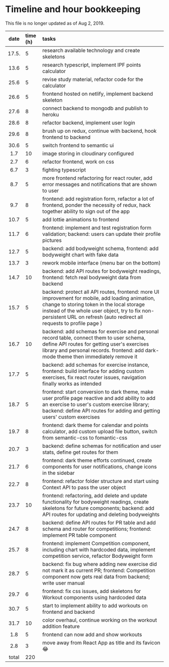 # Timeline and hour bookkeeping

This file is no longer updated as of Aug 2, 2019.

| date  | time (h) | tasks                                                                                                                                                                                                                                                                   |
| :---: | :------- | :---------------------------------------------------------------------------------------------------------------------------------------------------------------------------------------------------------------------------------------------------------------------- |
| 17.5. | 5        | research available technology and create skeletons                                                                                                                                                                                                                      |
| 13.6  | 5        | research typescript, implement IPF points calculator                                                                                                                                                                                                                    |
| 25.6  | 5        | revise study material, refactor code for the calculator                                                                                                                                                                                                                 |
| 26.6  | 5        | frontend hosted on netlify, implement backend skeleton                                                                                                                                                                                                                  |
| 27.6  | 8        | connect backend to mongodb and publish to heroku                                                                                                                                                                                                                        |
| 28.6  | 8        | refactor backend, implement user login                                                                                                                                                                                                                                  |
| 29.6  | 8        | brush up on redux, continue with backend, hook frontend to backend                                                                                                                                                                                                      |
| 30.6  | 5        | switch frontend to semantic ui                                                                                                                                                                                                                                          |
|  1.7  | 10       | image storing in cloudinary configured                                                                                                                                                                                                                                  |
|  2.7  | 6        | refactor frontend, work on css                                                                                                                                                                                                                                          |
|  6.7  | 3        | fighting typescript                                                                                                                                                                                                                                                     |
|  8.7  | 5        | more frontend refactoring for react router, add error messages and notifications that are shown to user                                                                                                                                                                 |
|  9.7  | 8        | frontend: add registration form, refactor a lot of frontend, ponder the necessity of redux, hack together ability to sign out of the app                                                                                                                                |
| 10.7  | 5        | add lottie animations to frontend                                                                                                                                                                                                                                       |
| 11.7  | 6        | frontend: implement and test registration form validation; backend: users can update their profile pictures                                                                                                                                                             |
| 12.7  | 5        | backend: add bodyweight schema, frontend: add bodyweight chart with fake data                                                                                                                                                                                           |
| 13.7  | 3        | rework mobile interface (menu bar on the bottom)                                                                                                                                                                                                                        |
| 14.7  | 10       | backend: add API routes for bodyweight readings, frontend: fetch real bodyweight data from backend                                                                                                                                                                      |
| 15.7  | 5        | backend: protect all API routes, frontend: more UI improvement for mobile, add loading animation, change to storing token in the local storage instead of the whole user object, try to fix non-persistent URL on refresh (auto redirect all requests to profile page ) |
| 16.7  | 10       | backend: add schemas for exercise and personal record table, connect them to user schema, define API routes for getting user's exercises library and personal records. frontend: add dark-mode theme then immediately remove it                                         |
| 17.7  | 5        | backend: add schemas for exercise instance, frontend: build interface for adding custom exercises, fix react router issues, navigation finally works as intended                                                                                                        |
| 18.7  | 5        | frontend: start conversion to dark theme, make user profile page reactive and add ability to add an exercise to user's custom exercise library; backend: define API routes for adding and getting users' custom exercises                                               |
| 19.7  | 8        | frontend: dark theme for calendar and points calculator, add custom upload file button, switch from semantic-css to fomantic-css                                                                                                                                        |
| 20.7  | 3        | backend: define schemas for notification and user stats, define get routes for them                                                                                                                                                                                     |
| 21.7  | 6        | frontend: dark theme efforts continued, create components for user notifications, change icons in the sidebar                                                                                                                                                           |
| 22.7  | 8        | frontend: refactor folder structure and start using Context API to pass the user object                                                                                                                                                                                 |
| 23.7  | 10       | frontend: refactoring, add delete and update functionality for bodyweight readings, create skeletons for future components; backend: add API routes for updating and deleting bodyweights                                                                               |
| 24.7  | 8        | backend: define API routes for PR table and add schema and router for competitions; frontend: implement PR table component                                                                                                                                              |
| 25.7  | 8        | frontend: implement Competition component, including chart with hardcoded data, implement competition service, refactor Bodyweight form                                                                                                                                 |
| 28.7  | 5        | backend: fix bug where adding new exercise did not mark it as current PR; frontend: Competition component now gets real data from backend; write user manual                                                                                                            |
| 29.7  | 6        | frontend: fix css issues, add skeletons for Workout components using hardcoded data                                                                                                                                                                                     |
| 30.7  | 5        | start to implement ability to add workouts on frontend and backend                                                                                                                                                                                                      |
| 31.7  | 10       | color overhaul, continue working on the workout addition feature                                                                                                                                                                                                        |
|  1.8  | 5        | frontend can now add and show workouts                                                                                                                                                                                                                                  |
|  2.8  | 3        | move away from React App as title and its favicon 😂                                                                                                                                                                                                                    |
| total | 220      |                                                                                                                                                                                                                                                                         |
